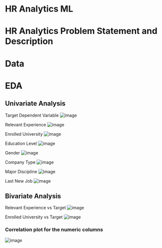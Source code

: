 # HR Analytics ML

# HR Analytics Problem Statement and Description

# Data

# EDA
## Univariate Analysis

Target Dependent Variable
![image](https://user-images.githubusercontent.com/20616274/126241881-dca924cc-78ff-4011-8c57-fda68171efd2.png)

Relevant Experience
![image](https://user-images.githubusercontent.com/20616274/126241916-ff752360-0309-4091-8c06-324b732491ae.png)

Enrolled University
![image](https://user-images.githubusercontent.com/20616274/126241933-0b558cc1-4f57-493e-a7ea-ce5d1736bb6b.png)

Education Level
![image](https://user-images.githubusercontent.com/20616274/126241953-d2afada4-4579-43d5-8f69-be5ae1ca1e52.png)

Gender
![image](https://user-images.githubusercontent.com/20616274/126241973-4f46f888-f2f6-47ef-9c8c-3c446d3db130.png)

Company Type
![image](https://user-images.githubusercontent.com/20616274/126241997-5548f1b5-c399-4986-bdf4-f81e9cb1a74a.png)

Major Discipline
![image](https://user-images.githubusercontent.com/20616274/126242032-e4e3ebbf-b7de-4a96-b6e3-b98e6063f80b.png)

Last New Job
![image](https://user-images.githubusercontent.com/20616274/126242058-9deaac78-c63a-4e9b-9861-e90724a4c8ba.png)

## Bivariate Analysis
Relevant Experience vs Target
![image](https://user-images.githubusercontent.com/20616274/126242105-a89efc7b-d394-4bdc-beef-aadfee233516.png)

Enrolled University vs Target
![image](https://user-images.githubusercontent.com/20616274/126242133-fd063b50-6bb6-4fdc-8bd7-bb1d9f607edc.png)

### Correlation plot for the numeric columns
![image](https://user-images.githubusercontent.com/20616274/126242188-91ac3de9-43ee-4d14-904b-538418144928.png)

